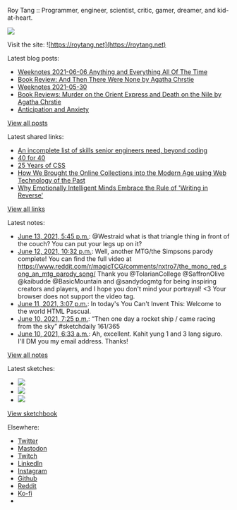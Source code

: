 Roy Tang :: Programmer, engineer, scientist, critic, gamer, dreamer, and kid-at-heart.

![](https://roytang.net/static/img/profile.jpg)

Visit the site: ![https://roytang.net](https://roytang.net)

Latest blog posts:

- [Weeknotes 2021-06-06 Anything and Everything All Of The Time](https://roytang.net/2021/06/weeknotes-2021-06-06/)
- [Book Review: And Then There Were None by Agatha Chrstie](https://roytang.net/2021/06/and-then-there-were-none/)
- [Weeknotes 2021-05-30](https://roytang.net/2021/05/weeknotes-2021-05-30/)
- [Book Reviews: Murder on the Orient Express and Death on the Nile by Agatha Chrstie](https://roytang.net/2021/05/orient-express-nile/)
- [Anticipation and Anxiety](https://roytang.net/2021/05/anticipation/)

[View all posts](https://roytang.net/blog)

Latest shared links:

- [An incomplete list of skills senior engineers need, beyond coding](https://roytang.net/2021/06/an-incomplete-list-of-skills-senior-engineers-need-beyond-coding/)
- [40 for 40](https://roytang.net/2021/06/40-for-40/)
- [25 Years of CSS](https://roytang.net/2021/06/25-years-of-css/)
- [How We Brought the Online Collections into the Modern Age using Web Technology of the Past](https://roytang.net/2021/06/how-we-brought-the-online-collections-into-the-modern-age-using-web-technology-of-the-past/)
- [Why Emotionally Intelligent Minds Embrace the Rule of &#x27;Writing in Reverse&#x27;](https://roytang.net/2021/06/why-emotionally-intelligent-minds-embrace-the-rule-of-writing-in-reverse/)

[View all links](https://roytang.net/links)

Latest notes:

- [June 13, 2021, 5:45 p.m.](https://roytang.net/2021/06/1404011982135586824/): @Westraid what is that triangle thing in front of the couch? You can put your legs up on it?
- [June 12, 2021, 10:32 p.m.](https://roytang.net/2021/06/1403721773514854404/): Well, another MTG/the Simpsons parody complete! You can find the full video at https://www.reddit.com/r/magicTCG/comments/nxtro7/the_mono_red_song_an_mtg_parody_song/ Thank you @TolarianCollege @SaffronOlive @kaibudde @BasicMountain and @sandydogmtg for being inspiring creators and players, and I hope you don&#x27;t mind your portrayal! &lt;3 Your browser does not support the video tag.
- [June 11, 2021, 3:07 p.m.](https://roytang.net/2021/06/1403247589395296258/): In today&#x27;s You Can&#x27;t Invent This: Welcome to the world HTML Pascual.
- [June 10, 2021, 7:25 p.m.](https://roytang.net/2021/06/1402950095826345988/): “Then one day a rocket ship / came racing from the sky” #sketchdaily 161/365
- [June 10, 2021, 6:33 a.m.](https://roytang.net/2021/06/h17mkgy/): Ah, excellent. Kahit yung 1 and 3 lang siguro. I&#x27;ll DM you my email address. Thanks!

[View all notes](https://roytang.net/notes)

Latest sketches:


- ![](https://roytang.net/media/cache/50/47/5047b33cd5d528ccd4cc8afe63e4611c.jpg)
- ![](https://roytang.net/media/cache/f3/08/f3087f40f6a7442c706dfd5bf875421c.jpg)
- ![](https://roytang.net/media/cache/0b/9b/0b9bc649a23b4362aa66dc6aff0f63a6.jpg)

[View sketchbook](https://roytang.net/albums/sketchbook)


Elsewhere:

- [Twitter](https://twitter.com/roytang)
- [Mastodon](https://mastodon.technology/@roytang)
- [Twitch](https://twitch.tv/twitchyroy)
- [LinkedIn](https://www.linkedin.com/in/roytang)
- [Instagram](https://instagram.com/roytang0400)
- [Github](https://github.com/roytang)
- [Reddit](https://reddit.com/u/hungryroy)
- [Ko-fi](https://ko-fi.com/roytang)
- [](mailto:hello@roytang.net)